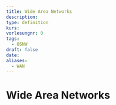 ```yaml
---
title: Wide Area Networks
description: 
type: definition
kurs: 
vorlesungnr: 0
tags:
  - OSNW
draft: false
date: 
aliases:
  - WAN
---
```

# Wide Area Networks
